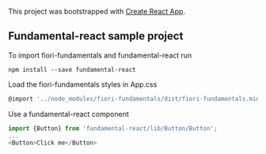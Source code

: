This project was bootstrapped with [Create React App](https://github.com/facebook/create-react-app).

## Fundamental-react sample project

To import fiori-fundamentals and fundamental-react run

```
npm install --save fundamental-react
```

Load the fiori-fundamentals styles in App.css

```javascript
@import '../node_modules/fiori-fundamentals/dist/fiori-fundamentals.min.css';
```

Use a fundamental-react component

```javascript
import {Button} from 'fundamental-react/lib/Button/Button';
...
<Button>Click me</Button>
```
